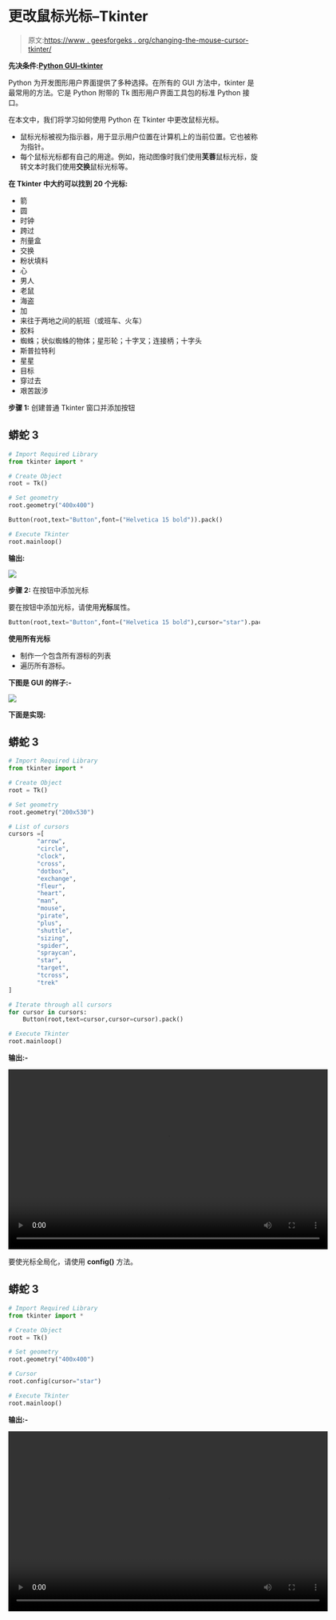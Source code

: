 # 更改鼠标光标–Tkinter

> 原文:[https://www . geesforgeks . org/changing-the-mouse-cursor-tkinter/](https://www.geeksforgeeks.org/changing-the-mouse-cursor-tkinter/)

**先决条件:**[**Python GUI–tkinter**](https://www.geeksforgeeks.org/python-gui-tkinter/)

Python 为开发图形用户界面提供了多种选择。在所有的 GUI 方法中，tkinter 是最常用的方法。它是 Python 附带的 Tk 图形用户界面工具包的标准 Python 接口。

在本文中，我们将学习如何使用 Python 在 Tkinter 中更改鼠标光标。

*   鼠标光标被视为指示器，用于显示用户位置在计算机上的当前位置。它也被称为指针。
*   每个鼠标光标都有自己的用途。例如，拖动图像时我们使用**芙蓉**鼠标光标，旋转文本时我们使用**交换**鼠标光标等。

**在 Tkinter 中大约可以找到 20 个光标:**

*   箭
*   圆
*   时钟
*   跨过
*   剂量盒
*   交换
*   粉状填料
*   心
*   男人
*   老鼠
*   海盗
*   加
*   来往于两地之间的航班（或班车、火车）
*   胶料
*   蜘蛛；状似蜘蛛的物体；星形轮；十字叉；连接柄；十字头
*   斯普拉特利
*   星星
*   目标
*   穿过去
*   艰苦跋涉

**步骤 1:** 创建普通 Tkinter 窗口并添加按钮

## 蟒蛇 3

```py
# Import Required Library
from tkinter import *

# Create Object
root = Tk()

# Set geometry
root.geometry("400x400")

Button(root,text="Button",font=("Helvetica 15 bold")).pack()

# Execute Tkinter
root.mainloop()
```

**输出:**

![](img/703514e66b4d283a90fb150d68ef5cb5.png)

**步骤 2:** 在按钮中添加光标

要在按钮中添加光标，请使用**光标**属性。

```py
Button(root,text="Button",font=("Helvetica 15 bold"),cursor="star").pack()
```

**使用所有光标**

*   制作一个包含所有游标的列表
*   遍历所有游标。

**下图是 GUI 的样子:-**

![](img/4fba9e86b0243d60d72498a47260a271.png)

**下面是实现:**

## 蟒蛇 3

```py
# Import Required Library
from tkinter import *

# Create Object
root = Tk()

# Set geometry
root.geometry("200x530")

# List of cursors
cursors =[
        "arrow",
        "circle",
        "clock",
        "cross",
        "dotbox",
        "exchange",
        "fleur",
        "heart",
        "man",
        "mouse",
        "pirate",
        "plus",
        "shuttle",
        "sizing",
        "spider",
        "spraycan",
        "star",
        "target",
        "tcross",
        "trek"
]

# Iterate through all cursors
for cursor in cursors:
    Button(root,text=cursor,cursor=cursor).pack()

# Execute Tkinter
root.mainloop()
```

**输出:-**

<video class="wp-video-shortcode" id="video-540155-1" width="640" height="360" preload="metadata" controls=""><source type="video/mp4" src="https://media.geeksforgeeks.org/wp-content/uploads/20210109103355/FreeOnlineScreenRecorderProject14.mp4?_=1">[https://media.geeksforgeeks.org/wp-content/uploads/20210109103355/FreeOnlineScreenRecorderProject14.mp4](https://media.geeksforgeeks.org/wp-content/uploads/20210109103355/FreeOnlineScreenRecorderProject14.mp4)</video>

要使光标全局化，请使用 **config()** 方法。

## 蟒蛇 3

```py
# Import Required Library
from tkinter import *

# Create Object
root = Tk()

# Set geometry
root.geometry("400x400")

# Cursor
root.config(cursor="star")

# Execute Tkinter
root.mainloop()
```

**输出:-**

<video class="wp-video-shortcode" id="video-540155-2" width="640" height="360" preload="metadata" controls=""><source type="video/mp4" src="https://media.geeksforgeeks.org/wp-content/uploads/20210109103532/FreeOnlineScreenRecorderProject15.mp4?_=2">[https://media.geeksforgeeks.org/wp-content/uploads/20210109103532/FreeOnlineScreenRecorderProject15.mp4](https://media.geeksforgeeks.org/wp-content/uploads/20210109103532/FreeOnlineScreenRecorderProject15.mp4)</video>